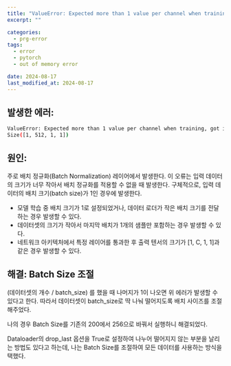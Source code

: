 ```yaml
---
title: "ValueError: Expected more than 1 value per channel when training, got input size torch.Size([1, C, 1, 1])"
excerpt: ""

categories:
  - prg-error
tags:
  - error
  - pytorch
  - out of memory error

date: 2024-08-17
last_modified_at: 2024-08-17
---
```


## 발생한 에러:
```bash
ValueError: Expected more than 1 value per channel when training, got input size torch.
Size([1, 512, 1, 1])
```

## 원인:
주로 배치 정규화(Batch Normalization) 레이어에서 발생한다. 이 오류는 입력 데이터의 크기가 너무 작아서 배치 정규화를 적용할 수 없을 때 발생한다. 구체적으로, 입력 데이터의 배치 크기(batch size)가 1인 경우에 발생한다.

- 모델 학습 중 배치 크기가 1로 설정되었거나, 데이터 로더가 작은 배치 크기를 전달하는 경우 발생할 수 있다.
- 데이터셋의 크기가 작아서 마지막 배치가 1개의 샘플만 포함하는 경우 발생할 수 있다.
- 네트워크 아키텍처에서 특정 레이어를 통과한 후 출력 텐서의 크기가 [1, C, 1, 1]과 같은 경우 발생할 수 있다.


## 해결: Batch Size 조절
(데이터셋의 개수 / batch_size) 를 했을 때 나머지가 1이 나오면 위 에러가 발생할 수 있다고 한다. 따라서 데이터셋이 batch_size로 딱 나눠 떨어지도록 배치 사이즈를 조절해주었다.

나의 경우 Batch Size를 기존의 200에서 256으로 바꿔서 실행하니 해결되었다.

Dataloader의 drop_last 옵션을 True로 설정하여 나누어 떨어지지 않는 부분을 날리는 방법도 있다고 하는데, 나는 Batch Size를 조절하여 모든 데이터를 사용하는 방식을 택했다.